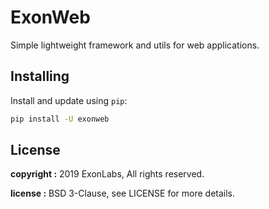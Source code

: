# ExonWeb #

Simple lightweight framework and utils for web applications.


## Installing ##

Install and update using `pip`:

```bash
pip install -U exonweb
```

## License ##

**copyright :**  2019 ExonLabs, All rights reserved.

**license :**  BSD 3-Clause, see LICENSE for more details.
